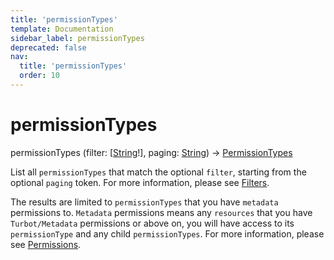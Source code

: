 ```yaml
---
title: 'permissionTypes'
template: Documentation
sidebar_label: permissionTypes
deprecated: false
nav:
  title: 'permissionTypes'
  order: 10
---
```


# permissionTypes

<div className="pb-4 font-roboto-slab text-lg"><span className="font-bold">permissionTypes</span> <span style={{'fontWeight':400,'fontSize':'0.85em'}}>(filter: [<a href="/guardrails/docs/reference/graphql/scalar/String">String</a>!], paging: <a href="/guardrails/docs/reference/graphql/scalar/String">String</a>) &rarr; <a href="/guardrails/docs/reference/graphql/object/PermissionTypes">PermissionTypes</a></span>
</div>



List all `permissionTypes` that match the optional `filter`, starting from the optional `paging` token. For more information, please see [Filters](https://turbot.com/guardrails/docs/reference/filter).

The results are limited to `permissionTypes` that you have `metadata` permissions to. `Metadata` permissions means any `resources` that you have `Turbot/Metadata` permissions or above on, you will have access to its `permissionType` and any child `permissionTypes`. For more information, please see [Permissions](https://turbot.com/guardrails/docs/concepts/iam/permissions).